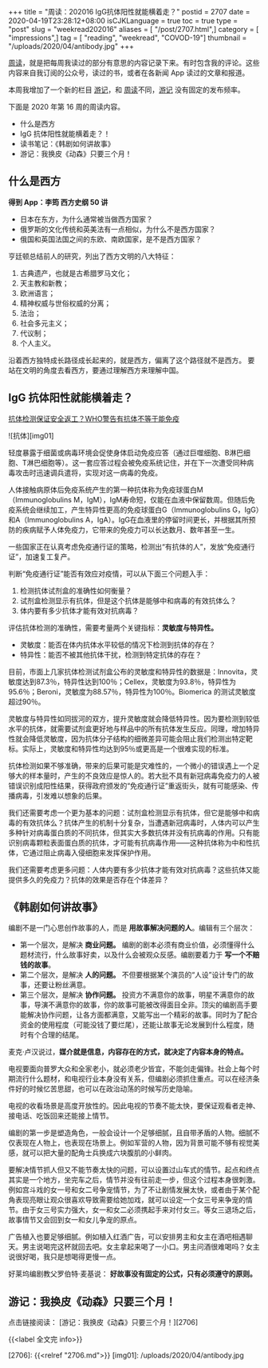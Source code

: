 +++
title = "周读：202016 IgG抗体阳性就能横着走？"
postid = 2707
date = 2020-04-19T23:28:12+08:00
isCJKLanguage = true
toc = true
type = "post"
slug = "weekread202016"
aliases = [ "/post/2707.html",]
category = [ "impressions",]
tag = [ "reading", "weekread", "COVOD-19"]
thumbnail = "/uploads/2020/04/antibody.jpg"
+++

[周读](/tag/weekread/)，就是把每周我读过的部分有意思的内容记录下来。有时包含我的评论。这些内容来自我订阅的公众号，读过的书，或者在各新闻 App 读过的文章和报道。

本周我增加了一个新的栏目 [游记](/tag/gamenote/)，和 [周读](/tag/weekread/)不同，[游记](/tag/gamenote/) 没有固定的发布频率。

下面是 2020 年第 16 周的周读内容。

- 什么是西方
- IgG 抗体阳性就能横着走？！
- 读书笔记：《韩剧如何讲故事》
- 游记：我换皮《动森》只要三个月！
 <!--more-->

## 什么是西方

**得到 App：李筠 西方史纲 50 讲**

- 日本在东方，为什么通常被当做西方国家？
- 俄罗斯的文化传统和英美法有一点相似，为什么不是西方国家？
- 俄国和英国法国之间的东欧、南欧国家，是不是西方国家？

亨廷顿总结前人的研究，列出了西方文明的八大特征：

1. 古典遗产，也就是古希腊罗马文化；
2. 天主教和新教；
3. 欧洲语言；
4. 精神权威与世俗权威的分离；
5. 法治；
6. 社会多元主义；
7. 代议制；
8. 个人主义。

沿着西方独特成长路径成长起来的，就是西方，偏离了这个路径就不是西方。
要站在文明的角度去看西方，要通过理解西方来理解中国。

## IgG 抗体阳性就能横着走？

[抗体检测保证安全返工？WHO警告有抗体不等于能免疫](https://mp.weixin.qq.com/s?__biz=MzUxNzQyMjU5NQ==&mid=2247488876&idx=1&sn=dd1c798511f25220bc36f6154c6e7a24)

![抗体][img01]

轻度暴露于细菌或病毒环境会促使身体启动免疫应答（通过巨噬细胞、B淋巴细胞、T淋巴细胞等）。这一套应答过程会被免疫系统记住，并在下一次遭受同种病毒攻击时迅速调兵遣将，实现对这一病毒的免疫。

人体接触病原体后免疫系统产生的第一种抗体称为免疫球蛋白M（Immunoglobulins M，IgM），IgM寿命短，仅能在血液中保留数周。但随后免疫系统会继续加工，产生特异性更高的免疫球蛋白G（Immunoglobulins G，IgG）和A（Immunoglobulins A，IgA）。IgG在血液里的停留时间更长，并根据其所预防的疾病赋予人体免疫力，它带来的免疫力可以长达数月、数年甚至一生。

一些国家正在认真考虑免疫通行证的策略，检测出“有抗体的人”，发放“免疫通行证”，加速复工复产。

判断“免疫通行证”能否有效应对疫情，可以从下面三个问题入手：

1. 检测抗体试剂盒的准确性如何衡量？
2. 试剂盒检测显示有抗体，但是这个抗体是能够中和病毒的有效抗体么？
3. 体内要有多少抗体才能有效对抗病毒？

评估抗体检测的准确性，需要考量两个关键指标：**灵敏度与特异性。** 

- 灵敏度：能否在体内抗体水平较低的情况下检测到抗体的存在？
- 特异性：能否不被其他抗体干扰，检测到特定抗体的存在？

目前，市面上几家抗体检测试剂盒公布的灵敏度和特异性的数据是：Innovita，灵敏度达到87.3％，特异性达到100％；Cellex，灵敏度为93.8％，特异性为95.6％；Beroni，灵敏度为88.57％，特异性为100％。Biomerica 的测试灵敏度超过90％。

灵敏度与特异性如同拔河的双方，提升灵敏度就会降低特异性。因为要检测到较低水平的抗体，就需要试剂盒更好地与样品中的所有抗体发生反应。同理，增加特异性就会降低灵敏度，因为抗体分子结构的细微差异可能会阻止我们检测出特定靶标。实际上，灵敏度和特异性均达到95％或更高是一个很难实现的标准。

抗体检测如果不够准确，带来的后果可能是灾难性的，一个微小的错误遇上一个足够大的样本量时，产生的不良效应是惊人的。若大批不具有新冠病毒免疫力的人被错误识别成阳性结果，获得政府颁发的“免疫通行证”重返街头，就有可能感染、传播病毒，引发难以想象的后果。

我们还需要考虑一个更为基本的问题：试剂盒检测显示有抗体，但它是能够中和病毒的有效抗体么？抗体产生的机制十分复杂，当遭遇新冠病毒时，人体内可以产生多种针对病毒蛋白质的不同抗体，但其实大多数抗体并没有抗病毒的作用。只有能识别病毒颗粒表面蛋白质的抗体，才可能有抗病毒作用——这种抗体称为中和性抗体，它通过阻止病毒入侵细胞来发挥保护作用。

我们还需要考虑更多问题：人体内要有多少抗体才能有效对抗病毒？这些抗体又能提供多久的免疫力？抗体的效果是否存在个体差异？

## 《韩剧如何讲故事》

编剧不是一门心思创作故事的人，而是 **用故事解决问题的人**。编辑有三个层次：

- 第一个层次，是解决 **商业问题。** 编剧的剧本必须有商业价值，必须懂得什么题材流行，什么故事好卖，以及什么会被观众反感。编剧要着力于 **写一个不赔钱的故事**。
- 第二个层次，是解决 **人的问题。** 不但要根据某个演员的“人设”设计专门的故事，还要让粉丝满意。
- 第三个层次，是解决 **协作问题。** 投资方不满意你的故事，明星不满意你的故事，导演不满意你的故事，你的故事可能被改得面目全非。顶尖的编剧高手要能解决协作问题，让各方面都满意，又能写出一个精彩的故事。同时为了配合资金的使用程度（可能没钱了要烂尾），还能让故事无论发展到什么程度，随时有个合理的结尾。

麦克·卢汉说过，**媒介就是信息，内容存在的方式，就决定了内容本身的特点。** 

电视要面向普罗大众和全家老小，就必须老少皆宜，不能剑走偏锋。社会上每个时期流行什么题材，和电视行业本身没有关系，但编剧必须抓住重点。可以在经济条件好的时候忆苦思甜，也可以在政治动荡的时候写历史隐喻。

电视的收看场景是高度开放性的。因此电视的节奏不能太快，要保证观看者走神、接电话、吃饭回来还能接上情节。

编剧的第一步是塑造角色，一般会设计一个足够细腻，且自带矛盾的人物。细腻不仅表现在人物上，也表现在场景上。例如军营的人物，因为背景可能不够有视觉美感，就可以把大量的配角士兵换成六块腹肌的小鲜肉。

要解决情节抓人但又不能节奏太快的问题，可以设置过山车式的情节。起点和终点其实是一个地方，坐完车之后，情节并没有往前走一步，但这个过程本身很刺激。例如宫斗戏的女一号和女二号争宠情节，为了不让剧情发展太快，或者由于某个配角表现亮眼让观众很喜欢导致需要给她加戏，就可以设定一个女三号来争宠的情节。由于女三号实力强大，女一和女二必须携起手来对付女三。等女三退场之后，故事情节又会回到女一和女儿争宠的原点。

广告植入也要足够细腻。例如植入红酒广告，可以安排男主和女主在酒吧相遇聊天。男主说喝完这杯就回去吧。女主拿起来喝了一小口。男主问酒很难喝吗？女主说很好喝，我只是想喝得更慢一点。

好莱坞编剧教父罗伯特·麦基说： **好故事没有固定的公式，只有必须遵守的原则。**

## 游记：我换皮《动森》只要三个月！

点击链接阅读： [游记：我换皮《动森》只要三个月！][2706]

{{<label 全文完 info>}}

[2706]: {{<relref "2706.md">}}
[img01]: /uploads/2020/04/antibody.jpg